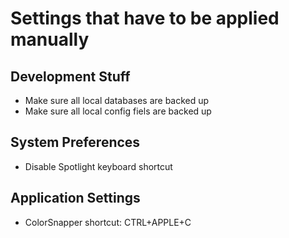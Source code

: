 # Settings that have to be applied manually

## Development Stuff

+ Make sure all local databases are backed up
+ Make sure all local config fiels are backed up

## System Preferences

+ Disable Spotlight keyboard shortcut

## Application Settings

+ ColorSnapper shortcut: CTRL+APPLE+C
    
